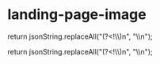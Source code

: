 # landing-page-image


return jsonString.replaceAll("(?<!\\\\)n", "\\\\n");

return jsonString.replaceAll("(?<!\\\\)n", "\\\\n");
